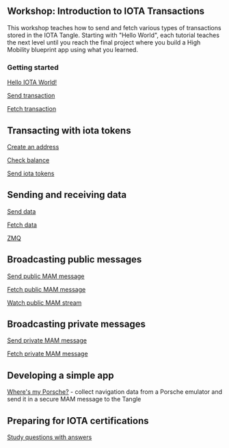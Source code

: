 ## Workshop:  Introduction to IOTA Transactions

This workshop teaches how to send and fetch various types of transactions stored in the IOTA Tangle.  Starting with "Hello World", each tutorial teaches the next level until you reach the final project where you build a High Mobility blueprint app using what you learned. 

### Getting started

[Hello IOTA World!](1-hello-world.md)

[Send transaction](2.1-send-hello.md)

[Fetch transaction](2.2-fetch-hello.md)

## Transacting with iota tokens

[Create an address](3.1-create-address.md)

[Check balance](3.2-check-balance.md)

[Send iota tokens](4.send-tokens.md)

## Sending and receiving data

[Send data](5.1-send-data.md)

[Fetch data](5.2-fetch-data.md)

[ZMQ](6-zmq-fetch-data.md)

## Broadcasting public messages

[Send public MAM message](7.1-mam-public-send.md)

[Fetch public MAM message](7.2-mam-public-fetch.md)

[Watch public MAM stream](7.5-mam-public-watch.md)

## Broadcasting private messages

[Send private MAM message](7.3-mam-private-send.md)

[Fetch private MAM message](7.4-mam-private-fetch.md)

## Developing a simple app

[Where's my Porsche?](https://github.com/NelsonPython/MAM/blob/master/knowledgebase/HM.md) - collect navigation data from a Porsche emulator and send it in a secure MAM message to the Tangle

## Preparing for IOTA certifications

[Study questions with answers](Quiz.md)
